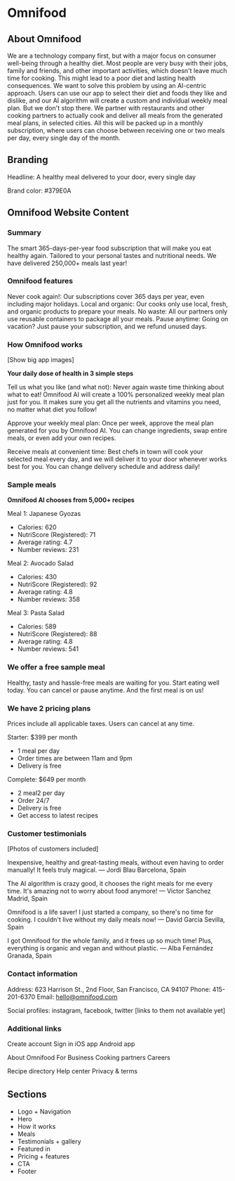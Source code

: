 # Omnifood

## About Omnifood

We are a technology company first, but with a major focus on consumer well-being through a healthy diet. Most people are very busy with their jobs, family and friends, and other important activities, which doesn't leave much time for cooking. This might lead to a poor diet and lasting health consequences. We want to solve this problem by using an AI-centric approach. Users can use our app to select their diet and foods they like and dislike, and our AI algorithm will create a custom and individual weekly meal plan. But we don't stop there. We partner with restaurants and other cooking partners to actually cook and deliver all meals from the generated meal plans, in selected cities. All this will be packed up in a monthly subscription, where users can choose between receiving one or two meals per day, every single day of the month.

## Branding

Headline: A healthy meal delivered to your door, every single day

Brand color: #379E0A

## Omnifood Website Content

### Summary

The smart 365-days-per-year food subscription that will make you eat healthy again. Tailored to your personal tastes and nutritional needs. We have delivered 250,000+ meals last year!

### Omnifood features

Never cook again!: Our subscriptions cover 365 days per year, even including major holidays.
Local and organic: Our cooks only use local, fresh, and organic products to prepare your meals.
No waste: All our partners only use reusable containers to package all your meals.
Pause anytime: Going on vacation? Just pause your subscription, and we refund unused days.

### How Omnifood works

[Show big app images]

**Your daily dose of health in 3 simple steps**

Tell us what you like (and what not): Never again waste time thinking about what to eat! Omnifood AI will create a 100% personalized weekly meal plan just for you. It makes sure you get all the nutrients and vitamins you need, no matter what diet you follow!

Approve your weekly meal plan: Once per week, approve the meal plan generated for you by Omnifood AI. You can change ingredients, swap entire meals, or even add your own recipes.

Receive meals at convenient time: Best chefs in town will cook your selected meal every day, and we will deliver it to your door whenever works best for you. You can change delivery schedule and address daily!


### Sample meals

**Omnifood AI chooses from 5,000+ recipes**

Meal 1: Japanese Gyozas

- Calories: 620
- NutriScore (Registered): 71
- Average rating: 4.7
- Number reviews: 231

Meal 2: Avocado Salad

- Calories: 430
- NutriScore (Registered): 92
- Average rating: 4.8
- Number reviews: 358

Meal 3: Pasta Salad

- Calories: 589
- NutriScore (Registered): 88
- Average rating: 4.8
- Number reviews: 541


### We offer a free sample meal


Healthy, tasty and hassle-free meals are waiting for you. Start eating well today. You can cancel or pause anytime. And the first meal is on us!

### We have 2 pricing plans

Prices include all applicable taxes. Users can cancel at any time.

Starter: $399 per month

- 1 meal per day
- Order times are between 11am and 9pm
- Delivery is free

Complete: $649 per month

- 2 meal2 per day
- Order 24/7
- Delivery is free
- Get access to latest recipes


### Customer testimonials

[Photos of customers included]

Inexpensive, healthy and great-tasting meals, without even having to order manually! It feels truly magical.
— Jordi Blau
Barcelona, Spain

The AI algorithm is crazy good, it chooses the right meals for me every time. It's amazing not to worry about food anymore!
— Victor Sanchez
Madrid, Spain

Omnifood is a life saver! I just started a company, so there's no time for cooking. I couldn't live without my daily meals now!
— David García
Sevilla, Spain

I got Omnifood for the whole family, and it frees up so much time! Plus, everything is organic and vegan and without plastic.
— Alba Fernández
Granada, Spain


### Contact information

Address: 623 Harrison St., 2nd Floor, San Francisco, CA 94107
Phone: 415-201-6370
Email: hello@omnifood.com

Social profiles: instagram, facebook, twitter [links to them not available yet]

### Additional links

Create account
Sign in
iOS app
Android app

About Omnifood
For Business
Cooking partners
Careers

Recipe directory
Help center
Privacy & terms

######

## Sections

- Logo + Navigation
- Hero
- How it works
- Meals
- Testimonials + gallery
- Featured in
- Pricing + features
- CTA
- Footer
